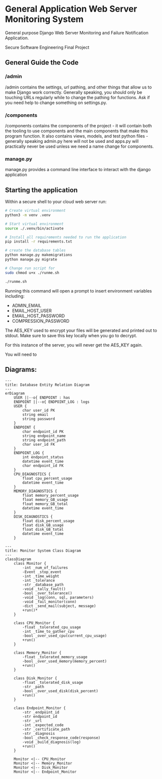 # General Application Web Server Monitoring System
General purpose Django Web Server Monitoring and Failure Notification Application.

Secure Software Engineering Final Project

## General Guide the Code

### /admin

/admin contains the settings, url pathing, and other things that allow us to make Django work correctly. Generally speaking, you should only be touching URLs regularly while to change the pathing for functions. Ask if you need help to change something on settings.py.

### /components

/components contains the components of the project - it will contain both the tooling to use components and the main components that make this program function. It also contains views, models, and test python files - generally speaking admin.py here will not be used and apps.py will practically never be used unless we need a name change for components.

### manage.py

manage.py provides a command line interface to interact with the django application

## Starting the application

Within a secure shell to your cloud web server run:

```bash
# Create virtual environment
python3 -m venv .venv

# Start virtual environment
source ./.venv/bin/activate

# Install all requirements needed to run the application
pip install -r requirements.txt

# create the database tables
python manage.py makemigrations
python manage.py migrate

# Change run script for 
sudo chmod u+x ./runme.sh

./runme.sh
```

Running this command will open a prompt to insert environment variables including:
- ADMIN_EMAIL
- EMAIL_HOST_USER
- EMAIL_HOST_PASSWORD
- COMPRESSION_PASSWORD

The AES_KEY used to encrypt your files will be generated and printed out to stdout. Make sure to save this key locally when you go to decrypt. 

For this instance of the server, you will never get the AES_KEY again.

You will need to 

## Diagrams:

```mermaid
---
title: Database Entity Relation Diagram
---
erDiagram
    USER ||--o{ ENDPOINT : has
    ENDPOINT ||--o{ ENDPOINT_LOG : logs
    USER {
        char user_id PK
        string email
        string password
    }
    ENDPOINT {
        char endpoint_id PK
        string endpoint_name
        string endpoint_path
        char user_id FK
    }
    ENDPOINT_LOG {
        int endpoint_status
        datetime event_time
        char endpoint_id FK
    }
    CPU_DIAGNOSTICS {
        float cpu_percent_usage
        datetime event_time
    }
    MEMORY_DIAGNOSTICS {
        float memory_percent_usage
        float memory_GB_usage
        float memory_GB_total
        datetime event_time
    }
    DISK_DIAGNOSTICS {
        float disk_percent_usage
        float disk_GB_usage
        float disk_GB_total
        datetime event_time
    }
```
```mermaid
---
title: Monitor System Class Diagram
---
classDiagram
    class Monitor {
        -int _num_of_failures
        -Event _stop_event
        -int _time_weight
        -int _tolerance
        -str _database_path
        -void _tally_fault()
        -bool _over_tolerance()
        -void _log(conn, sql, parameters)
        -void _fail_monitor(conn)
        -dict _send_mail(subject, message)
        +run()*
    }

    class CPU_Monitor {
        -float _tolerated_cpu_usage
        -int _time_to_gather_cpu
        -bool _over_used_cpu(current_cpu_usage)
        +run()
    }

    class Memory_Monitor {
        -float _tolerated_memory_usage
        -bool _over_used_memory(memory_percent)
        +run()
    }

    class Disk_Monitor {
        -float _tolerated_disk_usage
        -str _path
        -bool _over_used_disk(disk_percent)
        +run()
    }

    class Endpoint_Monitor {
        -str _endpoint_id
        -str endpoint_id
        -str _url
        -int _expected_code
        -str _certificate_path
        -str _diagnosis
        -bool _check_response_code(response)
        -void _build_diagnosis(log)
        +run()
    }

    Monitor <|-- CPU_Monitor
    Monitor <|-- Memory_Monitor
    Monitor <|-- Disk_Monitor
    Monitor <|-- Endpoint_Monitor

```
